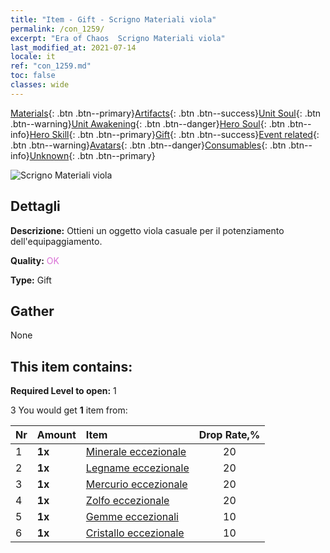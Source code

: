 ```yaml
---
title: "Item - Gift - Scrigno Materiali viola"
permalink: /con_1259/
excerpt: "Era of Chaos  Scrigno Materiali viola"
last_modified_at: 2021-07-14
locale: it
ref: "con_1259.md"
toc: false
classes: wide
---
```

 [Materials](/ItemsIT/){: .btn .btn--primary}[Artifacts](/ItemsIT/Artifacts/){: .btn .btn--success}[Unit Soul](/ItemsIT/UnitSoul/){: .btn .btn--warning}[Unit Awakening](/ItemsIT/UnitAwakening/){: .btn .btn--danger}[Hero Soul](/ItemsIT/HeroSoul/){: .btn .btn--info}[Hero Skill](/ItemsIT/HeroSkill/){: .btn .btn--primary}[Gift](/ItemsIT/Gift/){: .btn .btn--success}[Event related](/ItemsIT/Events/){: .btn .btn--warning}[Avatars](/ItemsIT/Avatars/){: .btn .btn--danger}[Consumables](/ItemsIT/Consumables/){: .btn .btn--info}[Unknown](/ItemsIT/Unknown/){: .btn .btn--primary}

 ![Scrigno Materiali viola](/images/t/i_304002.png)

## Dettagli
 **Descrizione:** Ottieni un oggetto viola casuale per il potenziamento dell'equipaggiamento.

 **Quality:** <span style="color: #DA70D6">OK</span>

 **Type:** Gift

## Gather

  None

## This item contains:

 **Required Level to open:** 1

 3 You would get **1** item  from:

  | Nr | Amount |     Item    | Drop Rate,% |
  |:---|:-------|:------------|:---------:|
  | 1 |  **1x** | [Minerale eccezionale](/ItemsIT/mat_33/) | 20 | 
  | 2 |  **1x** | [Legname eccezionale](/ItemsIT/mat_34/) | 20 | 
  | 3 |  **1x** | [Mercurio eccezionale](/ItemsIT/mat_35/) | 20 | 
  | 4 |  **1x** | [Zolfo eccezionale](/ItemsIT/mat_36/) | 20 | 
  | 5 |  **1x** | [Gemme eccezionali](/ItemsIT/mat_37/) | 10 | 
  | 6 |  **1x** | [Cristallo eccezionale](/ItemsIT/mat_38/) | 10 | 
